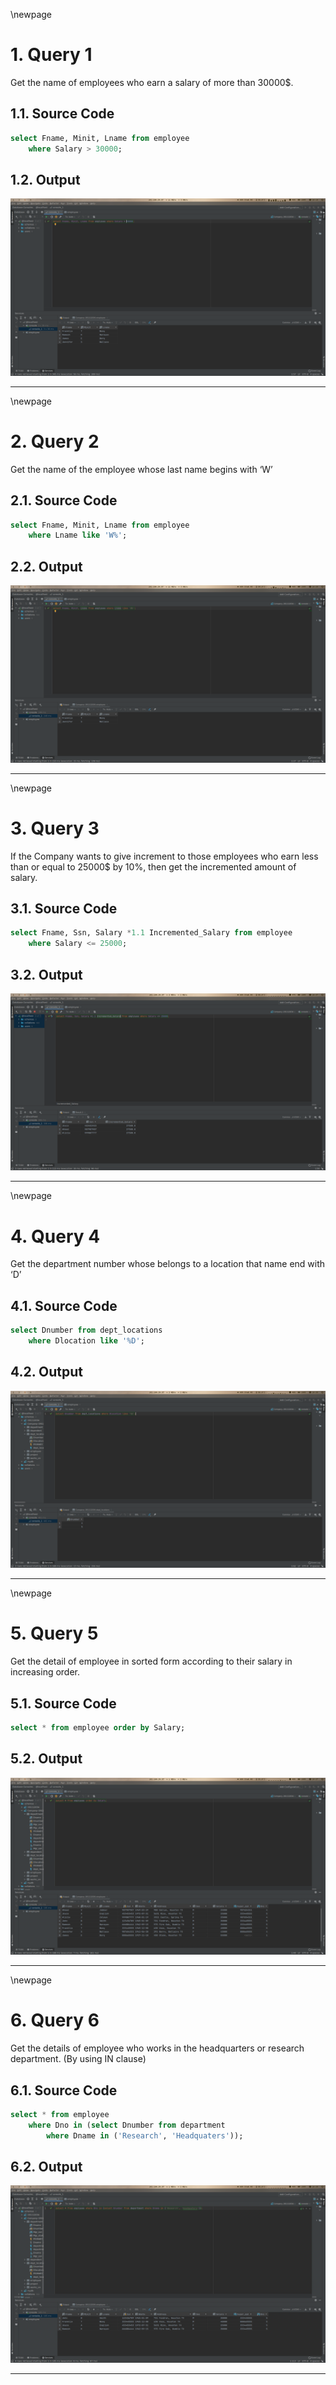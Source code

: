 \newpage

# 1. Query 1
Get the name of employees who earn a salary of more than 30000$. 

## 1.1. Source Code
```sql
select Fname, Minit, Lname from employee 
    where Salary > 30000;
```

## 1.2. Output
![Query 1](s1.png)

---

\newpage

# 2. Query 2 
Get the name of the employee whose last name begins with ‘W’ 

## 2.1. Source Code
```sql
select Fname, Minit, Lname from employee 
    where Lname like 'W%';
```

## 2.2. Output
![Query 2](s2.png)

---

\newpage

# 3. Query 3
If the Company wants to give increment to those employees who earn less than or equal to 25000$ by 10%, then get the incremented amount of salary. 

## 3.1. Source Code
```sql
select Fname, Ssn, Salary *1.1 Incremented_Salary from employee 
    where Salary <= 25000;
```

## 3.2. Output
![Query 3](s3.png)

---

\newpage

# 4. Query 4 
Get the department number whose belongs to a location that name end with ‘D’ 

## 4.1. Source Code
```sql
select Dnumber from dept_locations 
    where Dlocation like '%D';
```

## 4.2. Output
![Query 4](s4.png)

---

\newpage

# 5. Query 5
Get the detail of employee in sorted form according to their salary in increasing order. 

## 5.1. Source Code
```sql
select * from employee order by Salary;
```

## 5.2. Output
![Query 5](s5.png)

---

\newpage

# 6. Query 6
Get the details of employee who works in the headquarters or research department. (By using IN clause)  

## 6.1. Source Code
```sql
select * from employee 
    where Dno in (select Dnumber from department 
        where Dname in ('Research', 'Headquaters'));
```

## 6.2. Output
![Query 6](s6.png)

---
